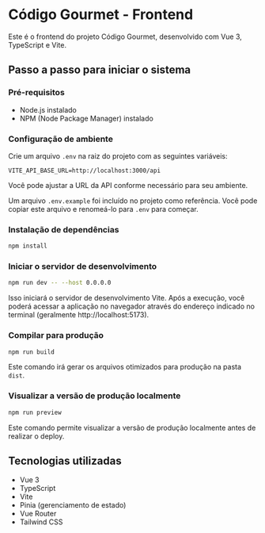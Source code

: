 # Código Gourmet - Frontend

Este é o frontend do projeto Código Gourmet, desenvolvido com Vue 3, TypeScript e Vite.

## Passo a passo para iniciar o sistema

### Pré-requisitos
- Node.js instalado
- NPM (Node Package Manager) instalado

### Configuração de ambiente
Crie um arquivo `.env` na raiz do projeto com as seguintes variáveis:
```
VITE_API_BASE_URL=http://localhost:3000/api
```
Você pode ajustar a URL da API conforme necessário para seu ambiente.

Um arquivo `.env.example` foi incluído no projeto como referência. Você pode copiar este arquivo e renomeá-lo para `.env` para começar.

### Instalação de dependências
```bash
npm install
```

### Iniciar o servidor de desenvolvimento
```bash
npm run dev -- --host 0.0.0.0
```
Isso iniciará o servidor de desenvolvimento Vite. Após a execução, você poderá acessar a aplicação no navegador através do endereço indicado no terminal (geralmente http://localhost:5173).

### Compilar para produção
```bash
npm run build
```
Este comando irá gerar os arquivos otimizados para produção na pasta `dist`.

### Visualizar a versão de produção localmente
```bash
npm run preview
```
Este comando permite visualizar a versão de produção localmente antes de realizar o deploy.

## Tecnologias utilizadas
- Vue 3
- TypeScript
- Vite
- Pinia (gerenciamento de estado)
- Vue Router
- Tailwind CSS

